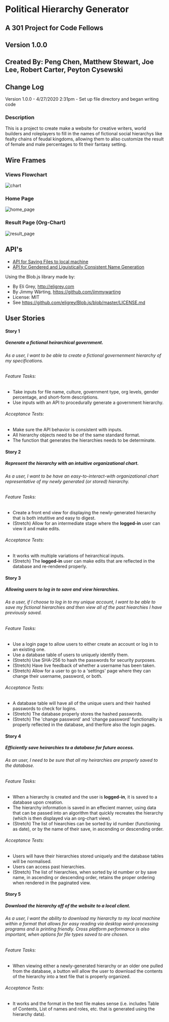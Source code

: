 # Political Hierarchy Generator

## A 301 Project for Code Fellows

## Version 1.0.0
## Created By: Peng Chen, Matthew Stewart, Joe Lee, Robert Carter, Peyton Cysewski

## Change Log
Version 1.0.0 - 4/27/2020 2:31pm - Set up file directory and began writing code


### Description
This is a project to create make a website for creative writers, world builders and roleplayers to fill in the names of fictional social hierarchys like fealty chains of feudal kingdoms, allowing them to allso customize the result of female and male percentages to fit their fantasy setting.

## Wire Frames  

### Views Flowchart
![chart](/asset/img/Hierarchy_Generator.png)

### Home Page
![home_page](/asset/img/home_page.png)

### Result Page (Org-Chart)
![result_page](/asset/img/results.png)

## API's
- [API for Saving Files to local machine](https://www.w3.org/TR/FileAPI/)
- [API for Gendered and Liguistically Consistent Name Generation](https://en.namefake.com/api)

Using the Blob.js library made by:
 * By Eli Grey, http://eligrey.com
 * By Jimmy Wärting, https://github.com/jimmywarting
 * License: MIT
 *   See https://github.com/eligrey/Blob.js/blob/master/LICENSE.md

## User Stories

#### Story 1

##### Generate a fictional heirarchical government.
###### As a user, I want to be able to create a fictional governenment hierarchy of my specifications.
###### Feature Tasks:
- Take inputs for file name, culture, government type, org levels, gender percentage, and short-form descriptions.
- Use inputs with an API to procedurally generate a government hierarchy.
###### Acceptance Tests:
- Make sure the API behavior is consistent with inputs.
- All hierarchy objects need to be of the same standard format.
- The function that generates the hierarchies needs to be determinate.

#### Story 2

##### Represent the hierarchy with an intuitive organizational chart.
###### As a user, I want to be have an easy-to-interact-with organizational chart representative of my newly generated (or stored) hierarchy.
###### Feature Tasks:
- Create a front end view for displaying the newly-generated hierarchy that is both intutitive and easy to digest.
- (Stretch) Allow for an intermediate stage where the **logged-in** user can view it and make edits.
###### Acceptance Tests:
- It works with multiple variations of heirarchical inputs.
- (Stretch) The **logged-in** user can make edits that are reflected in the database and re-rendered properly.

#### Story 3

##### Allowing users to log in to save and view hierarchies.
###### As a user, if I choose to log in to my unique account, I want to be able to save my fictional hierarchies and then view all of the past hiearchies I have previously saved.
###### Feature Tasks:
- Use a login page to allow users to either create an account or log in to an existing one.
- Use a database table of users to uniquely identify them.
- (Stretch) Use SHA-256 to hash the passwords for security purposes.
- (Stretch) Have live feedback of whether a username has been taken.
- (Stretch) Allow for a user to go to a 'settings' page where they can change their username, password, or both.
###### Acceptance Tests:
- A database table will have all of the unique users and their hashed passwords to check for logins.
- (Stretch) The database properly stores the hashed passwords.
- (Stretch) The 'change password' and 'change password' functionality is properly reflected in the database, and therfore also the login pages.

#### Story 4

##### Efficiently save heirarchies to a database for future access.
###### As an user, I need to be sure that all my heirarchies are properly saved to the database.
###### Feature Tasks:
- When a hierarchy is created and the user is **logged-in**, it is saved to a database upon creation.
- The hierarchy information is saved in an effecient manner, using data that can be passed into an algorithm that quickly recreates the hierarchy (which is then displayed via an org-chart view).
- (Stretch) The list of hiearchies can be sorted by id number (functioning as date), or by the name of their save, in ascending or descending order.
###### Acceptance Tests:
- Users will have their hierarchies stored uniquely and the database tables will be normalised.
- Users can access past hierarchies.
- (Stretch) The list of hierarchies, when sorted by id number or by save name, in ascending or descending order, retains the proper ordering when rendered in the paginated view.

#### Story 5

##### Download the hierarchy off of the website to a local client.
###### As a user, I want the ability to download my hierarchy to my local machine within a format that allows for easy reading via desktop word-processing programs and is printing friendly. Cross platform performance is also important, when options for file types saved to are chosen.
###### Feature Tasks:
- When viewing either a newly-generated hierarchy or an older one pulled from the database, a button will allow the user to download the contents of the hierarchy into a text file that is properly organized.
###### Acceptance Tests:
- It works and the format in the text file makes sense (i.e. includes Table of Contents, List of names and roles, etc. that is generated using the hierarchy data).
